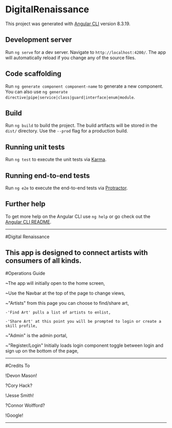 # DigitalRenaissance

This project was generated with [Angular CLI](https://github.com/angular/angular-cli) version 8.3.19.

## Development server

Run `ng serve` for a dev server. Navigate to `http://localhost:4200/`. The app will automatically reload if you change any of the source files.

## Code scaffolding

Run `ng generate component component-name` to generate a new component. You can also use `ng generate directive|pipe|service|class|guard|interface|enum|module`.

## Build

Run `ng build` to build the project. The build artifacts will be stored in the `dist/` directory. Use the `--prod` flag for a production build.

## Running unit tests

Run `ng test` to execute the unit tests via [Karma](https://karma-runner.github.io).

## Running end-to-end tests

Run `ng e2e` to execute the end-to-end tests via [Protractor](http://www.protractortest.org/).

## Further help

To get more help on the Angular CLI use `ng help` or go check out the [Angular CLI README](https://github.com/angular/angular-cli/blob/master/README.md).

--------------------------------------------------------------------------------------------------------------------------
#Digital Renaissance

This app is designed to connect artists with consumers of all kinds.
--------------------------------------------------------------------------------------------------------------------------

#Operations Guide

~The app will initially open to the home screen,

~Use the Navbar at the top of the page to change views,

~"Artists" from this page you can choose to find/share art,

    -'Find Art' pulls a list of artists to enlist,

    -'Share Art' at this point you will be prompted to login or create a skill profile,

~"Admin" is the admin portal,

~"Register/Login" Initially loads login component toggle between login and sign up on the bottom of the page,

--------------------------------------------------------------------------------------------------------------------------

#Credits To

!Devon Mason!

?Cory Hack?

!Jesse Smith!

?Connor Wolfford?

!Google!

--------------------------------------------------------------------------------------------------------------------------